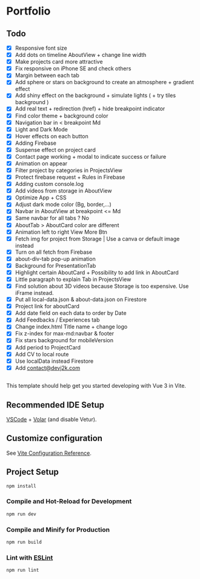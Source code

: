 # Portfolio

## Todo
- [x] Responsive font size
- [x] Add dots on timeline AboutView + change line width
- [x] Make projects card more attractive
- [x] Fix responsive on iPhone SE and check others
- [x] Margin between each tab
- [x] Add sphere or stars on background to create an atmosphere + gradient effect
- [x] Add shiny effect on the background + simulate lights ( + try tiles background )
- [x] Add real text + redirection (href) + hide breakpoint indicator
- [x] Find color theme + background color
- [x] Navigation bar in < breakpoint Md
- [x] Light and Dark Mode
- [x] Hover effects on each button
- [x] Adding Firebase
- [x] Suspense effect on project card
- [x] Contact page working + modal to indicate success or failure
- [x] Animation on appear
- [x] Filter project by categories in ProjectsView
- [x] Protect firebase request + Rules in Firebase
- [x] Adding custom console.log
- [x] Add videos from storage in AboutView
- [x] Optimize App + CSS
- [x] Adjust dark mode color (Bg, border,...)
- [x] Navbar in AboutView at breakpoint <= Md
- [x] Same navbar for all tabs ? No
- [x] AboutTab > AboutCard color are different
- [x] Animation left to right View More Btn
- [x] Fetch img for project from Storage | Use a canva or default image instead
- [x] Turn on all fetch from Firebase
- [x] about-div-tab pop-up animation
- [x] Background for PresentationTab
- [x] Highlight certain AboutCard + Possibility to add link in AboutCard
- [x] Little paragraph to explain Tab in ProjectsView
- [x] Find solution about 3D videos because Storage is too expensive. Use iFrame instead.
- [x] Put all local-data.json & about-data.json on Firestore
- [x] Project link for aboutCard
- [x] Add date field on each data to order by Date
- [x] Add Feedbacks / Experiences tab
- [x] Change index.html Title name + change logo
- [x] Fix z-index for max-md:navbar & footer
- [x] Fix stars background for mobileVersion
- [x] Add period to ProjectCard
- [x] Add CV to local route
- [x] Use localData instead Firestore
- [x] Add contact@devj2k.com
<!-- https://developer.mozilla.org/en-US/docs/Web/API/Canvas_API/Tutorial/Drawing_text -->
<!-- - [ ] Search project animation -->

##
This template should help get you started developing with Vue 3 in Vite.

## Recommended IDE Setup

[VSCode](https://code.visualstudio.com/) + [Volar](https://marketplace.visualstudio.com/items?itemName=Vue.volar) (and disable Vetur).

## Customize configuration

See [Vite Configuration Reference](https://vitejs.dev/config/).

## Project Setup

```sh
npm install
```

### Compile and Hot-Reload for Development

```sh
npm run dev
```

### Compile and Minify for Production

```sh
npm run build
```

### Lint with [ESLint](https://eslint.org/)

```sh
npm run lint
```

